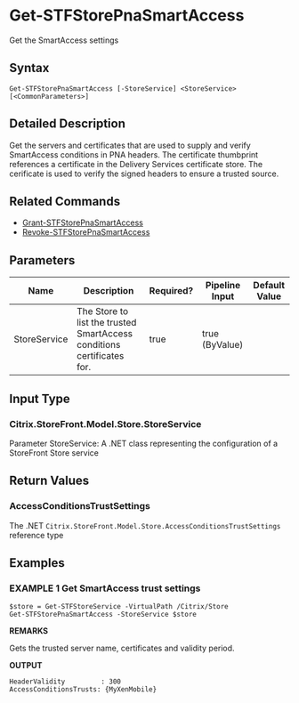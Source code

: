 ﻿# Get-STFStorePnaSmartAccess

Get the SmartAccess settings

## Syntax

```
Get-STFStorePnaSmartAccess [-StoreService] <StoreService> [<CommonParameters>]
```

## Detailed Description

Get the servers and certificates that are used to supply and verify SmartAccess conditions in PNA headers. The certificate thumbprint references a certificate in the Delivery Services certificate store. The cerificate is used to verify the signed headers to ensure a trusted source.

## Related Commands

* [Grant-STFStorePnaSmartAccess](Grant-STFStorePnaSmartAccess.md)
* [Revoke-STFStorePnaSmartAccess](Revoke-STFStorePnaSmartAccess.md)

## Parameters

| Name   | Description | Required? | Pipeline Input | Default Value |
| --- | --- | --- | --- | --- |
|StoreService|The Store to list the trusted SmartAccess conditions certificates for.|true|true (ByValue)| |

## Input Type

### Citrix.StoreFront.Model.Store.StoreService

Parameter StoreService: A .NET class representing the configuration of a StoreFront Store service

## Return Values

### AccessConditionsTrustSettings

The .NET `Citrix.StoreFront.Model.Store.AccessConditionsTrustSettings` reference type

## Examples

### EXAMPLE 1 Get SmartAccess trust settings

```
$store = Get-STFStoreService -VirtualPath /Citrix/Store
Get-STFStorePnaSmartAccess -StoreService $store
```

**REMARKS**

Gets the trusted server name, certificates and validity period.

**OUTPUT**

```
HeaderValidity         : 300
AccessConditionsTrusts: {MyXenMobile}
```

